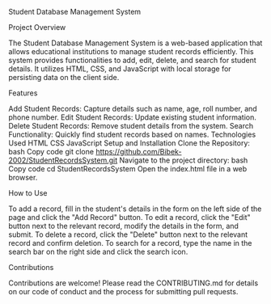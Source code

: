 Student Database Management System


Project Overview


The Student Database Management System is a web-based application that allows educational institutions to manage student records efficiently. This system provides functionalities to add, edit, delete, and search for student details. It utilizes HTML, CSS, and JavaScript with local storage for persisting data on the client side.


Features


Add Student Records: Capture details such as name, age, roll number, and phone number.
Edit Student Records: Update existing student information.
Delete Student Records: Remove student details from the system.
Search Functionality: Quickly find student records based on names.
Technologies Used
HTML
CSS
JavaScript
Setup and Installation
Clone the Repository:
bash
Copy code
git clone https://github.com/Bibek-2002/StudentRecordsSystem.git
Navigate to the project directory:
bash
Copy code
cd StudentRecordsSystem
Open the index.html file in a web browser.


How to Use


To add a record, fill in the student's details in the form on the left side of the page and click the "Add Record" button.
To edit a record, click the "Edit" button next to the relevant record, modify the details in the form, and submit.
To delete a record, click the "Delete" button next to the relevant record and confirm deletion.
To search for a record, type the name in the search bar on the right side and click the search icon.


Contributions


Contributions are welcome! Please read the CONTRIBUTING.md for details on our code of conduct and the process for submitting pull requests.
